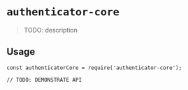 # `authenticator-core`

> TODO: description

## Usage

```
const authenticatorCore = require('authenticator-core');

// TODO: DEMONSTRATE API
```
